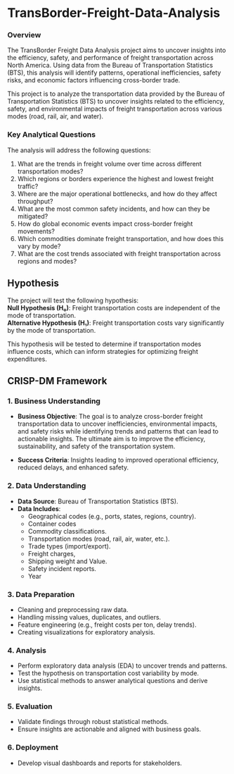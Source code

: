 # TransBorder-Freight-Data-Analysis

### Overview
The TransBorder Freight Data Analysis project aims to uncover insights into the efficiency, safety, and performance of freight transportation across North America. Using data from the Bureau of Transportation Statistics (BTS), this analysis will identify patterns, operational inefficiencies, safety risks, and economic factors influencing cross-border trade. 


This project is to analyze the transportation data provided by the Bureau of Transportation Statistics (BTS) to uncover insights related to the efficiency, safety, and environmental impacts of freight transportation across various modes (road, rail, air, and water). 


### Key Analytical Questions
The analysis will address the following questions:
1. What are the trends in freight volume over time across different transportation modes?
2. Which regions or borders experience the highest and lowest freight traffic?
3. Where are the major operational bottlenecks, and how do they affect throughput?
4. What are the most common safety incidents, and how can they be mitigated?
5. How do global economic events impact cross-border freight movements?
6. Which commodities dominate freight transportation, and how does this vary by mode?
7. What are the cost trends associated with freight transportation across regions and modes?


## **Hypothesis**
The project will test the following hypothesis:  
**Null Hypothesis (H₀)**: Freight transportation costs are independent of the mode of transportation.  
**Alternative Hypothesis (H₁)**: Freight transportation costs vary significantly by the mode of transportation.  

This hypothesis will be tested to determine if transportation modes influence costs, which can inform strategies for optimizing freight expenditures.



## **CRISP-DM Framework**
### 1. **Business Understanding**
   - **Business Objective**:
The goal is to analyze cross-border freight transportation data to uncover inefficiencies, environmental impacts, and safety risks while identifying trends and patterns that can lead to actionable insights. The ultimate aim is to improve the efficiency, sustainability, and safety of the transportation system.

   - **Success Criteria**: Insights leading to improved operational efficiency, reduced delays, and enhanced safety.

### 2. **Data Understanding**
   - **Data Source**: Bureau of Transportation Statistics (BTS).
   - **Data Includes**:
     - Geographical codes (e.g., ports, states, regions, country).
     - Container codes
     - Commodity classifications.
     - Transportation modes (road, rail, air, water, etc.).
     - Trade types (import/export).
     - Freight charges, 
     - Shipping weight and Value.
     - Safety incident reports.
     - Year

 ### 3. **Data Preparation**
   - Cleaning and preprocessing raw data.
   - Handling missing values, duplicates, and outliers.
   - Feature engineering (e.g., freight costs per ton, delay trends).
   - Creating visualizations for exploratory analysis.

### 4. **Analysis**
   - Perform exploratory data analysis (EDA) to uncover trends and patterns.
   - Test the hypothesis on transportation cost variability by mode.
   - Use statistical methods to answer analytical questions and derive insights.

### 5. **Evaluation**
   - Validate findings through robust statistical methods.
   - Ensure insights are actionable and aligned with business goals.

### 6. **Deployment**
   - Develop visual dashboards and reports for stakeholders.
   